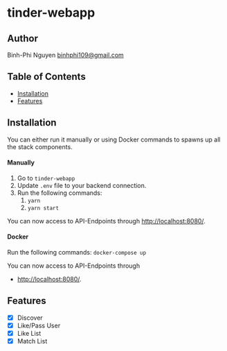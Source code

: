 # tinder-webapp

## Author

Binh-Phi Nguyen
binhphi109@gmail.com

## Table of Contents

- [Installation](#installation)
- [Features](#features)

## Installation

You can either run it manually or using Docker commands to spawns up all the stack components.

#### Manually

1. Go to `tinder-webapp`
2. Update `.env` file to your backend connection.
3. Run the following commands:
   1. `yarn`
   2. `yarn start`

You can now access to API-Endpoints through [http://localhost:8080/](http://localhost:8080/).

#### Docker

Run the following commands: `docker-compose up`

You can now access to API-Endpoints through

- [http://localhost:8080/](http://localhost:8080/).

## Features

- [x] Discover
- [x] Like/Pass User
- [x] Like List
- [x] Match List
